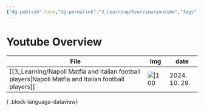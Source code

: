 ```yaml
---
{"dg-publish":true,"dg-permalink":"3_Learning/Overview/youtube","tags":["youtube","overview"],"permalink":"/3_Learning/Overview/youtube/","dgPassFrontmatter":true,"noteIcon":"1"}
---
```


# Youtube Overview
| File                                                                                                     | Img                                                    | date          |
| -------------------------------------------------------------------------------------------------------- | ------------------------------------------------------ | ------------- |
| [[3_Learning/Napoli Matfia and Italian football players\|Napoli Matfia and Italian football players]] | ![\|100](https://img.youtube.com/vi/-CVvWNwjU48/0.jpg) | 2024. 10. 29. |

{ .block-language-dataview}


